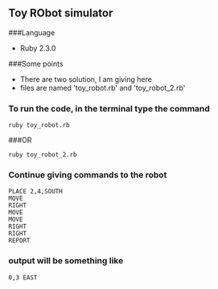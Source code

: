 ## Toy RObot simulator

###Language

* Ruby 2.3.0

###Some points

* There are two solution, I am giving here
* files are named 'toy_robot.rb' and 'toy_robot_2.rb'


### To run the code, in the terminal type the command
```
ruby toy_robot.rb
```
###OR

```
ruby toy_robot_2.rb
```

### Continue giving commands to the robot
```
PLACE 2,4,SOUTH
MOVE
RIGHT
MOVE  
MOVE
RIGHT
RIGHT
REPORT
```

### output will be something like
```
0,3 EAST
```
